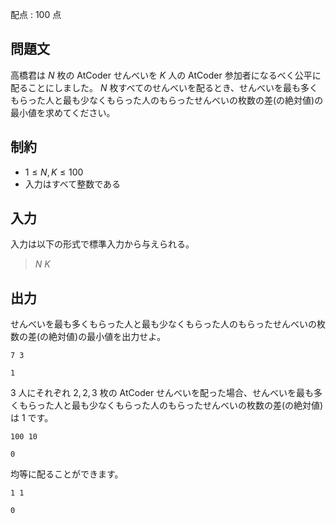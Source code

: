 配点 : $100$ 点

## 問題文

高橋君は $N$ 枚の AtCoder せんべいを $K$ 人の AtCoder 参加者になるべく公平に配ることにしました。
$N$ 枚すべてのせんべいを配るとき、せんべいを最も多くもらった人と最も少なくもらった人のもらったせんべいの枚数の差(の絶対値)の最小値を求めてください。

## 制約

- $1 \leq N,K \leq 100$
- 入力はすべて整数である

## 入力

入力は以下の形式で標準入力から与えられる。

> $N$ $K$

## 出力

せんべいを最も多くもらった人と最も少なくもらった人のもらったせんべいの枚数の差(の絶対値)の最小値を出力せよ。

```input1
7 3
```

```output1
1
```

$3$ 人にそれぞれ $2,2,3$ 枚の AtCoder せんべいを配った場合、せんべいを最も多くもらった人と最も少なくもらった人のもらったせんべいの枚数の差(の絶対値)は $1$ です。

```input2
100 10
```

```output2
0
```

均等に配ることができます。

```input3
1 1
```

```output3
0
```